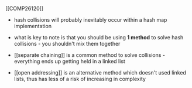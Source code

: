 [[COMP26120]]

- hash collisions will probably inevitably occur within a hash map implementation
- what is key to note is that you should be using **1 method** to solve hash collisions - you shouldn't mix them together

- [[separate chaining]] is a common method to solve collisions - everything ends up getting held in a linked list
- [[open addressing]] is an alternative method which doesn't used linked lists, thus has less of a risk of increasing in complexity